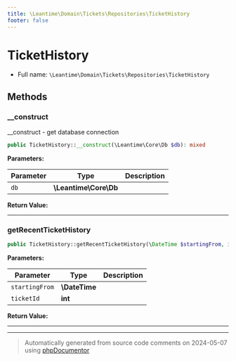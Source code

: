 ```yaml
---
title: \Leantime\Domain\Tickets\Repositories\TicketHistory
footer: false
---
```


# TicketHistory





* Full name: `\Leantime\Domain\Tickets\Repositories\TicketHistory`



## Methods

### __construct

__construct - get database connection

```php
public TicketHistory::__construct(\Leantime\Core\Db $db): mixed
```








**Parameters:**

| Parameter | Type | Description |
|-----------|------|-------------|
| `db` | **\Leantime\Core\Db** |  |


**Return Value:**





---
### getRecentTicketHistory



```php
public TicketHistory::getRecentTicketHistory(\DateTime $startingFrom, int $ticketId): array
```








**Parameters:**

| Parameter | Type | Description |
|-----------|------|-------------|
| `startingFrom` | **\DateTime** |  |
| `ticketId` | **int** |  |


**Return Value:**





---


---
> Automatically generated from source code comments on 2024-05-07 using [phpDocumentor](http://www.phpdoc.org/)
